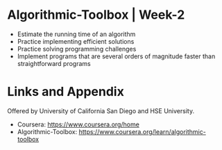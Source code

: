 # Algorithmic-Toolbox | Week-2

* Estimate the running time of an algorithm
* Practice implementing efficient solutions
* Practice solving programming challenges
* Implement programs that are several orders of magnitude faster than straightforward programs    

Links and Appendix
========================================================
Offered by University of California San Diego and HSE University.


- Coursera: https://www.coursera.org/home
- Algorithmic-Toolbox: https://www.coursera.org/learn/algorithmic-toolbox
